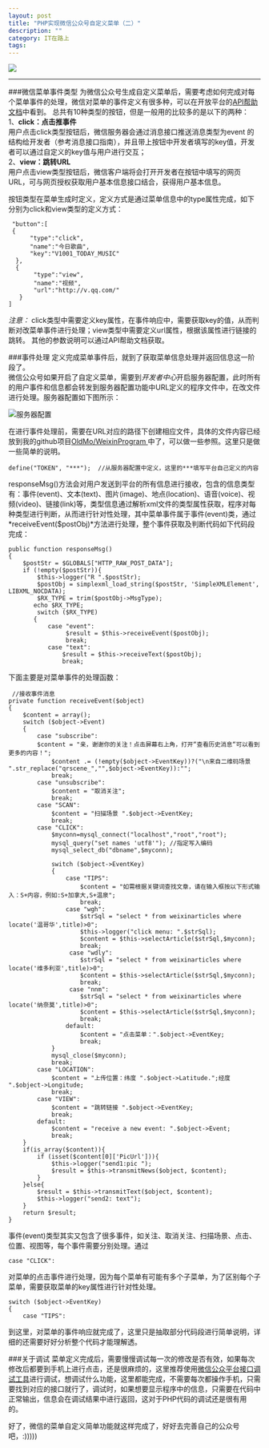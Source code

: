 ```yaml
---
layout: post
title: "PHP实现微信公众号自定义菜单（二）"
description: ""
category: IT在路上
tags: 
---
```


![](http://www.mojiaqin.cn/images/2015/part2.png)

---

###微信菜单事件类型
为微信公众号生成自定义菜单后，需要考虑如何完成对每个菜单事件的处理，微信对菜单的事件定义有很多种，可以在开放平台的[API帮助文档](http://mp.weixin.qq.com/wiki/13/43de8269be54a0a6f64413e4dfa94f39.html)中看到。
总共有10种类型的按钮，但是一般用的比较多的是以下的两种：  
1、**click：点击推事件**  
用户点击click类型按钮后，微信服务器会通过消息接口推送消息类型为event	的结构给开发者（参考消息接口指南），并且带上按钮中开发者填写的key值，开发者可以通过自定义的key值与用户进行交互；  
2、**view：跳转URL**  
用户点击view类型按钮后，微信客户端将会打开开发者在按钮中填写的网页URL，可与网页授权获取用户基本信息接口结合，获得用户基本信息。  

按钮类型在菜单生成时定义，定义方式是通过菜单信息中的type属性完成，如下分别为click和view类型的定义方式：  

	 "button":[
     {	
          "type":"click",
          "name":"今日歌曲",
          "key":"V1001_TODAY_MUSIC"
      },
      {
           "type":"view",
           "name":"视频",
           "url":"http://v.qq.com/"
       }
	]

*注意：*  click类型中需要定义key属性，在事件响应中，需要获取key的值，从而判断对改菜单事件进行处理；view类型中需要定义url属性，根据该属性进行链接的跳转。 其他的参数说明可以通过API帮助文档获取。

###事件处理
定义完成菜单事件后，就到了获取菜单信息处理并返回信息这一阶段了。  
微信公众号如果开启了自定义菜单，需要到*开发者中心*开启服务器配置，此时所有的用户事件和信息都会转发到服务器配置功能中URL定义的程序文件中，在改文件进行处理。服务器配置如下图所示： 
 
![服务器配置](http://www.mojiaqin.cn/images/2015/0815/config.png)  

在进行事件处理前，需要在URL对应的路径下创建相应文件，具体的文件内容已经放到我的github项目[OldMo/WeixinProgram
](https://github.com/OldMo/WeixinProgram/blob/master/MessageResponse.php)中了，可以做一些参照。这里只是做一些简单的说明。  

	define("TOKEN", "***");  //从服务器配置中定义，这里的***填写平台自己定义的内容

responseMsg()方法会对用户发送到平台的所有信息进行接收，包含的信息类型有：事件(event)、文本(text)、图片(image)、地点(location)、语音(voice)、视频(video)、链接(link)等，类型信息通过解析xml文件的类型属性获取，程序对每种类型进行判断，从而进行针对性处理，其中菜单事件属于事件(event)类，通过*receiveEvent($postObj)*方法进行处理，整个事件获取及判断代码如下代码段完成：  

	public function responseMsg()
    {
        $postStr = $GLOBALS["HTTP_RAW_POST_DATA"];
        if (!empty($postStr)){
            $this->logger("R ".$postStr);
            $postObj = simplexml_load_string($postStr, 'SimpleXMLElement', LIBXML_NOCDATA);
            $RX_TYPE = trim($postObj->MsgType);
		   echo $RX_TYPE;
            switch ($RX_TYPE)
           {
               case "event":
                    $result = $this->receiveEvent($postObj);
                    break;
               case "text":
                   $result = $this->receiveText($postObj);
                   break;

下面主要是对菜单事件的处理函数：  

	 //接收事件消息
    private function receiveEvent($object)
    {
        $content = array();
        switch ($object->Event)
        {
            case "subscribe":
            $content = "亲，谢谢你的关注！点击屏幕右上角，打开“查看历史消息“可以看到更多的内容！";
                $content .= (!empty($object->EventKey))?("\n来自二维码场景 ".str_replace("qrscene_","",$object->EventKey)):"";
                break;
            case "unsubscribe":
                $content = "取消关注";
                break;
            case "SCAN":
                $content = "扫描场景 ".$object->EventKey;
                break;
            case "CLICK":
				$myconn=mysql_connect("localhost","root","root");
				mysql_query("set names 'utf8'"); //指定写入编码
				mysql_select_db("dbname",$myconn);
			
                switch ($object->EventKey)
                {
					case "TIPS":
						$content = "如需根据关键词查找文章，请在输入框按以下形式输入：S+内容，例如:S+加拿大,S+温泉";
                        break;
                    case "wgh":
						$strSql = "select * from weixinarticles where locate('温哥华',title)>0";
						$this->logger("click menu: ".$strSql);
						$content = $this->selectArticle($strSql,$myconn);
                        break;
					 case "wdly":
                        $strSql = "select * from weixinarticles where locate('维多利亚',title)>0";
						$content = $this->selectArticle($strSql,$myconn);
                        break;
					 case "nnm":
                        $strSql = "select * from weixinarticles where locate('纳奈莫',title)>0";
						$content = $this->selectArticle($strSql,$myconn);
                        break;
                    default:
                        $content = "点击菜单：".$object->EventKey;
                        break;
                }
				mysql_close($myconn);
                break;
            case "LOCATION":
                $content = "上传位置：纬度 ".$object->Latitude.";经度 ".$object->Longitude;
                break;
            case "VIEW":
                $content = "跳转链接 ".$object->EventKey;
                break;
            default:
                $content = "receive a new event: ".$object->Event;
                break;
        }
		if(is_array($content)){
            if (isset($content[0]['PicUrl'])){
				$this->logger("send1:pic ");
                $result = $this->transmitNews($object, $content);
            }
        }else{
            $result = $this->transmitText($object, $content);
			$this->logger("send2: text");
        }
        return $result;
    }


事件(event)类型其实又包含了很多事件，如关注、取消关注、扫描场景、点击、位置、视图等，每个事件需要分别处理。通过
 
	case "CLICK":

对菜单的点击事件进行处理，因为每个菜单有可能有多个子菜单，为了区别每个子菜单，需要获取菜单的key属性进行针对性处理。  

	switch ($object->EventKey)          
	{
		case "TIPS":

到这里，对菜单的事件响应就完成了，这里只是抽取部分代码段进行简单说明，详细的还需要好好分析整个代码才能理解透。

###关于调试
菜单定义完成后，需要慢慢调试每一次的修改是否有效，如果每次修改后都要到手机上进行点击，还是很麻烦的，这里推荐使用[微信公众平台接口调试工具](http://mp.weixin.qq.com/debug)进行调试，想调试什么功能，这里都能完成，不需要每次都操作手机，只需要找到对应的接口就行了，调试时，如果想要显示程序中的信息，只需要在代码中正常输出，信息会在调试结果中进行返回，这对于PHP代码的调试还是很有用的。

好了，微信的菜单自定义简单功能就这样完成了，好好去完善自己的公众号吧，:)))))